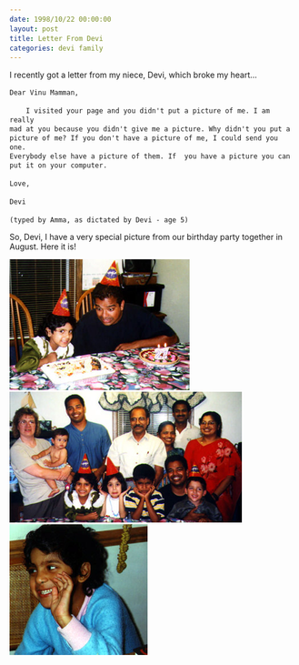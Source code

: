 ```yaml
---
date: 1998/10/22 00:00:00
layout: post
title: Letter From Devi
categories: devi family
---
```


I recently got a letter from my niece, Devi, which broke my heart...


    Dear Vinu Mamman,  

        I visited your page and you didn't put a picture of me. I am really
    mad at you because you didn't give me a picture. Why didn't you put a
    picture of me? If you don't have a picture of me, I could send you one.
    Everybody else have a picture of them. If  you have a picture you can
    put it on your computer.
    
    Love,
    
    Devi
    
    (typed by Amma, as dictated by Devi - age 5)

So, Devi, I have a very special picture from our birthday party together in
August. Here it is!

<img src="/images/devi-birthday-1.jpg">
<img src="/images/devi-birthday-2.jpg">
<img src="/images/devi-birthday-3.jpg">
